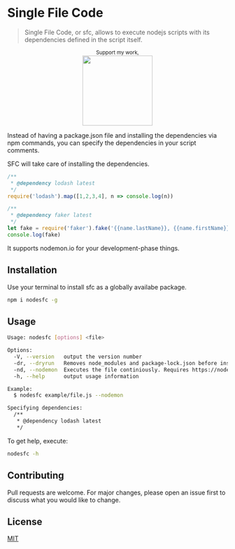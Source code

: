# Single File Code

> Single File Code, or sfc, allows to execute nodejs scripts with its dependencies
defined in the script itself.


<div align="center">
	<p>
    <sup>Support my work,</sup>
		<br>
		<a href="https://www.patreon.com/joseconstela">
			<img src="https://c5.patreon.com/external/logo/become_a_patron_button@2x.png" width="160">
		</a>
  </p>
</div>


Instead of having a package.json file and installing the dependencies via npm
commands, you can specify the dependencies in your script comments.

SFC will take care of installing the dependencies.

```javascript
/**
 * @dependency lodash latest
 */
require('lodash').map([1,2,3,4], n => console.log(n))

/**
 * @dependency faker latest
 */
let fake = require('faker').fake('{{name.lastName}}, {{name.firstName}}')
console.log(fake)
```

It supports nodemon.io for your development-phase things.

## Installation

Use your terminal to install sfc as a globally availabe package.

```bash
npm i nodesfc -g
```

## Usage

```bash
Usage: nodesfc [options] <file>

Options:
  -V, --version   output the version number
  -dr, --dryrun   Removes node_modules and package-lock.json before installing dependencies.
  -nd, --nodemon  Executes the file continiously. Requires https://nodemon.io/
  -h, --help      output usage information

Example:
  $ nodesfc example/file.js --nodemon

Specifying dependencies:
  /**
   * @dependency lodash latest
   */
```

To get help, execute:

```bash
nodesfc -h
```

## Contributing
Pull requests are welcome. For major changes, please open an issue first to discuss what you would like to change.

## License
[MIT](https://choosealicense.com/licenses/mit/)
